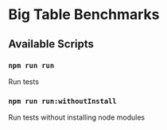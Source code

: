 # Big Table Benchmarks

## Available Scripts

### `npm run run`

Run tests

### `npm run run:withoutInstall`

Run tests without installing node modules